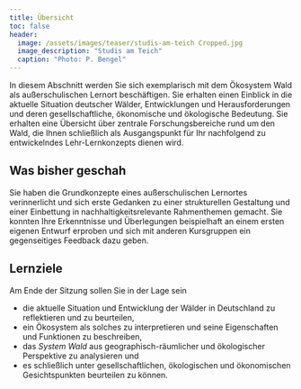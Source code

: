 ```yaml
---
title: Übersicht
toc: false
header:
  image: /assets/images/teaser/studis-am-teich Cropped.jpg
  image_description: "Studis am Teich"
  caption: "Photo: P. Bengel"
---
```



In diesem Abschnitt werden Sie sich exemplarisch mit dem Ökosystem Wald als außerschulischen Lernort beschäftigen. 
Sie erhalten einen Einblick in die aktuelle Situation deutscher Wälder, Entwicklungen und Herausforderungen und deren gesellschaftliche, ökonomische und ökologische Bedeutung. 
Sie erhalten eine Übersicht über zentrale Forschungsbereiche rund um den Wald, die Ihnen schließlich als Ausgangspunkt für Ihr nachfolgend zu entwickelndes Lehr-Lernkonzepts dienen wird.
<!--more-->


## Was bisher geschah
Sie haben die Grundkonzepte eines außerschulischen Lernortes verinnerlicht und sich erste Gedanken zu einer strukturellen Gestaltung 
und einer Einbettung in nachhaltigkeitsrelevante Rahmenthemen gemacht. 
Sie konnten Ihre Erkenntnisse und Überlegungen beispielhaft an einem ersten eigenen Entwurf erproben 
und sich mit anderen Kursgruppen ein gegenseitiges Feedback dazu geben.
  

## Lernziele
Am Ende der Sitzung sollen Sie in der Lage sein

* die aktuelle Situation und Entwicklung der Wälder in Deutschland zu reflektieren und zu beurteilen,
* ein Ökosystem als solches zu interpretieren und seine Eigenschaften und Funktionen zu beschreiben,
* das *System Wald* aus geographisch-räumlicher und ökologischer Perspektive zu analysieren und
* es schließlich unter gesellschaftlichen, ökologischen und ökonomischen Gesichtspunkten beurteilen zu können.







